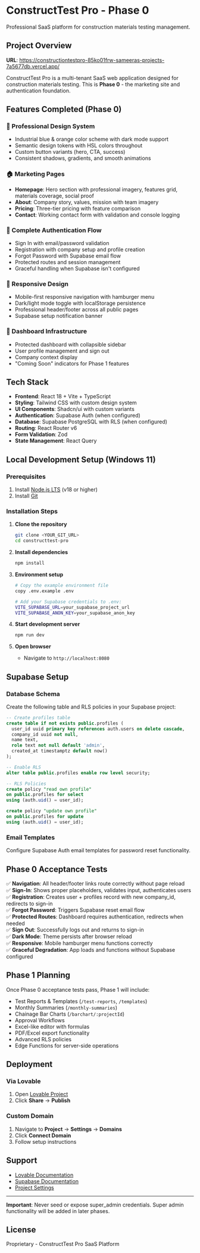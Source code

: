 # ConstructTest Pro - Phase 0

Professional SaaS platform for construction materials testing management.

## Project Overview

**URL**: https://constructiontestpro-85ko01frw-sameeras-projects-7a5677db.vercel.app/

ConstructTest Pro is a multi-tenant SaaS web application designed for construction materials testing. This is **Phase 0** - the marketing site and authentication foundation.

## Features Completed (Phase 0)

### 🎨 Professional Design System
- Industrial blue & orange color scheme with dark mode support
- Semantic design tokens with HSL colors throughout
- Custom button variants (hero, CTA, success)
- Consistent shadows, gradients, and smooth animations

### 🏠 Marketing Pages
- **Homepage**: Hero section with professional imagery, features grid, materials coverage, social proof
- **About**: Company story, values, mission with team imagery
- **Pricing**: Three-tier pricing with feature comparison
- **Contact**: Working contact form with validation and console logging

### 🔐 Complete Authentication Flow
- Sign In with email/password validation
- Registration with company setup and profile creation
- Forgot Password with Supabase email flow
- Protected routes and session management
- Graceful handling when Supabase isn't configured

### 📱 Responsive Design
- Mobile-first responsive navigation with hamburger menu
- Dark/light mode toggle with localStorage persistence
- Professional header/footer across all public pages
- Supabase setup notification banner

### 🏢 Dashboard Infrastructure
- Protected dashboard with collapsible sidebar
- User profile management and sign out
- Company context display
- "Coming Soon" indicators for Phase 1 features

## Tech Stack

- **Frontend**: React 18 + Vite + TypeScript
- **Styling**: Tailwind CSS with custom design system
- **UI Components**: Shadcn/ui with custom variants
- **Authentication**: Supabase Auth (when configured)
- **Database**: Supabase PostgreSQL with RLS (when configured)
- **Routing**: React Router v6
- **Form Validation**: Zod
- **State Management**: React Query

## Local Development Setup (Windows 11)

### Prerequisites
1. Install [Node.js LTS](https://nodejs.org/) (v18 or higher)
2. Install [Git](https://git-scm.com/)

### Installation Steps

1. **Clone the repository**
   ```bash
   git clone <YOUR_GIT_URL>
   cd constructtest-pro
   ```

2. **Install dependencies**
   ```bash
   npm install
   ```

3. **Environment setup**
   ```bash
   # Copy the example environment file
   copy .env.example .env

   # Add your Supabase credentials to .env:
   VITE_SUPABASE_URL=your_supabase_project_url
   VITE_SUPABASE_ANON_KEY=your_supabase_anon_key
   ```

4. **Start development server**
   ```bash
   npm run dev
   ```

5. **Open browser**
   - Navigate to `http://localhost:8080`

## Supabase Setup

### Database Schema

Create the following table and RLS policies in your Supabase project:

```sql
-- Create profiles table
create table if not exists public.profiles (
  user_id uuid primary key references auth.users on delete cascade,
  company_id uuid not null,
  name text,
  role text not null default 'admin',
  created_at timestamptz default now()
);

-- Enable RLS
alter table public.profiles enable row level security;

-- RLS Policies
create policy "read own profile"
on public.profiles for select
using (auth.uid() = user_id);

create policy "update own profile"
on public.profiles for update
using (auth.uid() = user_id);
```

### Email Templates
Configure Supabase Auth email templates for password reset functionality.

## Phase 0 Acceptance Tests

✅ **Navigation**: All header/footer links route correctly without page reload  
✅ **Sign-In**: Shows proper placeholders, validates input, authenticates users  
✅ **Registration**: Creates user + profiles record with new company_id, redirects to sign-in  
✅ **Forgot Password**: Triggers Supabase reset email flow  
✅ **Protected Routes**: Dashboard requires authentication, redirects when needed  
✅ **Sign Out**: Successfully logs out and returns to sign-in  
✅ **Dark Mode**: Theme persists after browser reload  
✅ **Responsive**: Mobile hamburger menu functions correctly  
✅ **Graceful Degradation**: App loads and functions without Supabase configured  

## Phase 1 Planning

Once Phase 0 acceptance tests pass, Phase 1 will include:
- Test Reports & Templates (`/test-reports`, `/templates`)
- Monthly Summaries (`/monthly-summaries`)
- Chainage Bar Charts (`/barchart/:projectId`)
- Approval Workflows
- Excel-like editor with formulas
- PDF/Excel export functionality
- Advanced RLS policies
- Edge Functions for server-side operations

## Deployment

### Via Lovable
1. Open [Lovable Project](https://lovable.dev/projects/9641073b-7f30-44c8-9efa-ac877659c9c7)
2. Click **Share** → **Publish**

### Custom Domain
1. Navigate to **Project** → **Settings** → **Domains**
2. Click **Connect Domain**
3. Follow setup instructions

## Support

- [Lovable Documentation](https://docs.lovable.dev/)
- [Supabase Documentation](https://docs.supabase.com/)
- [Project Settings](https://lovable.dev/projects/9641073b-7f30-44c8-9efa-ac877659c9c7?settings)

---

**Important**: Never seed or expose super_admin credentials. Super admin functionality will be added in later phases.

## License

Proprietary - ConstructTest Pro SaaS Platform

